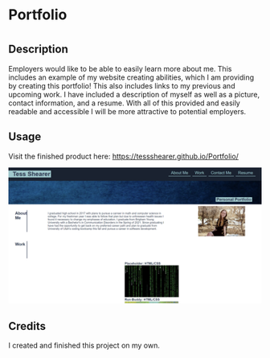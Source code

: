 # Portfolio

# <Professional-Portfolio>

## Description

Employers would like to be able to easily learn more about me. This includes an example of my website creating abilities, which I am providing by creating this portfolio! This also includes links to my previous and upcoming work. I have included a description of myself as well as a picture, contact information, and a resume. With all of this provided and easily readable and accessible I will be more attractive to potential employers.

## Usage

Visit the finished product here: https://tessshearer.github.io/Portfolio/

![Screenshot of Portfolio](./assets/images/Portfolio-screenshot.png)


## Credits

I created and finished this project on my own.


